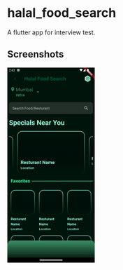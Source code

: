 # halal_food_search

A flutter app for interview test.

## Screenshots

<img src='screenshots/img.png' width=200>
